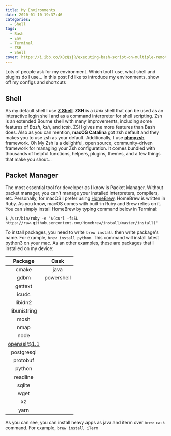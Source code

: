 ```yaml
---
title: My Environments
date: 2020-01-10 19:37:46
categories:
  - Shell
tags:
  - Bash
  - Env
  - Terminal
  - ZSH
  - Shell
cover: https://i.ibb.co/X8zQsjR/executing-bash-script-on-multiple-remote-server.jpg
---
```


Lots of people ask for my environment. Which tool I use, what shell and plugins do I use... In this post I'd like to introduce my environments, show off my configs and shortcuts

## Shell

As my default shell I use [**Z Shell**](https://www.zsh.org/). **ZSH** is a _Unix_ shell that can be used as an interactive login shell and as a command interpreter for shell scripting. Zsh is an extended Bourne shell with many improvements, including some features of _Bash_, _ksh_, and _tcsh_.
ZSH gives me more features than Bash does. Also as you can mention, **macOS Catalina** got zsh default and they makes you to use zsh as your default.
Additionally, I use [**ohmyzsh**](https://ohmyz.sh/) framework. Oh My Zsh is a delightful, open source, community-driven framework for managing your Zsh configuration. It comes bundled with thousands of helpful functions, helpers, plugins, themes, and a few things that make you shout...


## Packet Manager

The most essential tool for developer as I know is Packet Manager. Without packet manager, you can't manage your installed interpreters, compilers, etc. Personally, for macOS I prefer using [HomeBrew](https://brew.sh/). HomeBrew is written in Ruby.
As you know, macOS comes with built-in Ruby and Brew relies on it. You can simply install HomeBrew by typing command below in Terminal:

```shell script
$ /usr/bin/ruby -e "$(curl -fsSL https://raw.githubusercontent.com/Homebrew/install/master/install)"
``` 

To install packages, you need to write `brew install` then write package's name. For example, `brew install python`. This command will install latest python3 on your mac.
As an other examples, these are packages that I installed on my device:

| Package          |    Cask    |
|:----------------:|:----------:|
| cmake            |    java    |
| gdbm             | powershell |
| gettext          | 
| icu4c            | 
| libidn2          |
| libunistring     |
| mosh             |
| nmap             |
| node             |
| openssl@1.1      |
| postgresql       |
| protobuf         |
| python           |
| readline         |
| sqlite           |
| wget             |
| xz               |
| yarn             |

As you can see, you can install heavy apps as java and iterm over `brew cask` command. For example, `brew install iTerm`

